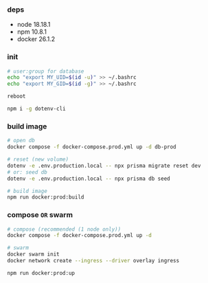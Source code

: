 ### deps
- node 18.18.1
- npm 10.8.1
- docker 26.1.2


### init
```sh
# user:group for database
echo "export MY_UID=$(id -u)" >> ~/.bashrc
echo "export MY_GID=$(id -g)" >> ~/.bashrc

reboot

npm i -g dotenv-cli
```


### build image
```sh
# open db
docker compose -f docker-compose.prod.yml up -d db-prod

# reset (new volume)
dotenv -e .env.production.local -- npx prisma migrate reset dev
# or: seed db
dotenv -e .env.production.local -- npx prisma db seed

# build image
npm run docker:prod:build
```


### compose `OR` swarm
```sh
# compose (recommended (1 node only))
docker compose -f docker-compose.prod.yml up -d

# swarm
docker swarm init
docker network create --ingress --driver overlay ingress

npm run docker:prod:up
```

